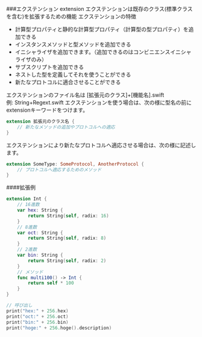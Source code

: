 ###エクステンション extension
エクステンションは既存のクラス(標準クラスを含む)を拡張するための機能
エクステンションの特徴
  * 計算型プロパティと静的な計算型プロパティ（計算型の型プロパティ）を追加できる
  * インスタンスメソッドと型メソッドを追加できる
  * イニシャライザを追加できます。（追加できるのはコンビニエンスイニシャライザのみ）
  * サブスクリプトを追加できる
  * ネストした型を定義してそれを使うことができる
  * 新たなプロトコルに適合させることができる

  エクステンションのファイル名は [拡張元のクラス]+[機能名].swift  
    例: String+Regext.swift 
  エクステンションを使う場合は、次の様に型名の前にextensionキーワードをつけます。

```swift
extension 拡張元のクラス名 {
    // 新たなメソッドの追加やプロトコルへの適応
}
```

エクステンションにより新たなプロトコルへ適応させる場合は、次の様に記述します。

```swift
extension SomeType: SomeProtocol, AnotherProtocol {
    // プロトコルへ適応するためのメソッド
}
```

####拡張例

```swift
extension Int {
    // 16進数
    var hex: String {
        return String(self, radix: 16)
    }
    // 8進数
    var oct: String {
        return String(self, radix: 8)
    }
    // 2進数
    var bin: String {
        return String(self, radix: 2)
    }
    // メソッド
    func multi100() -> Int {
        return self * 100
    }
}

// 呼び出し
print("hex:" + 256.hex)
print("oct:" + 256.oct)
print("bin:" + 256.bin)
print("hoge:" + 256.hoge().description)
```